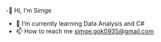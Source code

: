 -👋 Hi, I’m Simge

- 🌱 I’m currently learning Data Analysis and C#
- 📫 How to reach me simge.gok0935@gmail.com
